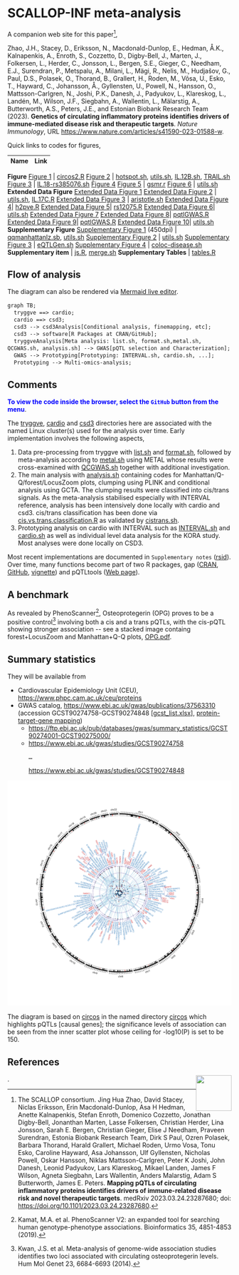 # SCALLOP-INF meta-analysis

A companion web site for this paper[^medRxiv], 

Zhao, J.H., Stacey, D., Eriksson, N., Macdonald-Dunlop, E., Hedman, Å.K., Kalnapenkis, A., Enroth, S., Cozzetto, D., Digby-Bell, J., Marten, J., Folkersen, L., Herder, C., Jonsson, L., Bergen, S.E., Gieger, C., Needham, E.J., Surendran, P., Metspalu, A., Milani, L., Mägi, R., Nelis, M., Hudjašov, G., Paul, D.S., Polasek, O., Thorand, B., Grallert, H., Roden, M., Võsa, U., Esko, T., Hayward, C., Johansson, Å., Gyllensten, U., Powell, N., Hansson, O., Mattsson-Carlgren, N., Joshi, P.K., Danesh, J., Padyukov, L., Klareskog, L., Landén, M., Wilson, J.F., Siegbahn, A., Wallentin, L., Mälarstig, A., Butterworth, A.S., Peters, J.E., and Estonian Biobank Research Team (2023). **Genetics of circulating inflammatory proteins identifies drivers of immune-mediated disease risk and therapeutic targets**. *Nature Immunology*,
URL <https://www.nature.com/articles/s41590-023-01588-w>.

Quick links to codes for figures,

 Name                                                                     | Link
--------------------------------------------------------------------------|-------------------------------------------------------------------------------------
 **Figure**
 [Figure 1](https://www.nature.com/articles/s41590-023-01588-w/figures/1) | [circos2.R](https://github.com/jinghuazhao/INF/blob/master/rsid/circos2.R)
 [Figure 2](https://www.nature.com/articles/s41590-023-01588-w/figures/2) | [hotspot.sh](https://github.com/jinghuazhao/INF/blob/master/csd3/hotspot.sh), [utils.sh](https://github.com/jinghuazhao/INF/blob/master/rsid/utils.sh), [IL.12B.sh](https://github.com/jinghuazhao/INF/blob/master/csd3/IL.12B.sh), [TRAIL.sh](https://github.com/jinghuazhao/INF/blob/master/csd3/TRAIL.sh)
 [Figure 3](https://www.nature.com/articles/s41590-023-01588-w/figures/3) | [IL.18-rs385076.sh](https://github.com/jinghuazhao/INF/blob/master/rsid/IL.18-rs385076.sh)
 [Figure 4](https://www.nature.com/articles/s41590-023-01588-w/figures/4) 
 [Figure 5](https://www.nature.com/articles/s41590-023-01588-w/figures/5) | [gsmr.r](https://github.com/jinghuazhao/INF/blob/master/workflow/scripts/gsmr.r)
 [Figure 6](https://www.nature.com/articles/s41590-023-01588-w/figures/6) | [utils.sh](https://github.com/jinghuazhao/INF/blob/master/rsid/utils.sh)
 **Extended Data Figure**
 [Extended Data Figure 1](https://www.nature.com/articles/s41590-023-01588-w/figures/7)
 [Extended Data Figure 2](https://www.nature.com/articles/s41590-023-01588-w/figures/8) | [utils.sh](https://github.com/jinghuazhao/INF/blob/master/rsid/utils.sh), [IL.17C.R](https://github.com/jinghuazhao/INF/blob/master/rsid/IL.17C.R)
 [Extended Data Figure 3](https://www.nature.com/articles/s41590-023-01588-w/figures/9) | [aristotle.sh](https://github.com/jinghuazhao/INF/blob/master/csd3/aristotle.sh)
 [Extended Data Figure 4](https://www.nature.com/articles/s41590-023-01588-w/figures/10)| [h2pve.R](https://github.com/jinghuazhao/INF/blob/master/rsid/h2pve.R)
 [Extended Data Figure 5](https://www.nature.com/articles/s41590-023-01588-w/figures/11)| [rs12075.R](https://github.com/jinghuazhao/INF/blob/master/rsid/rs12075.R)
 [Extended Data Figure 6](https://www.nature.com/articles/s41590-023-01588-w/figures/12)| [utils.sh](https://github.com/jinghuazhao/INF/blob/master/rsid/utils.sh)
 [Extended Data Figure 7](https://www.nature.com/articles/s41590-023-01588-w/figures/13)
 [Extended Data Figure 8](https://www.nature.com/articles/s41590-023-01588-w/figures/14)| [pqtlGWAS.R](https://github.com/jinghuazhao/INF/blob/master/rsid/pqtlGWAS.R)
 [Extended Data Figure 9](https://www.nature.com/articles/s41590-023-01588-w/figures/15)| [pqtlGWAS.R](https://github.com/jinghuazhao/INF/blob/master/rsid/pqtlGWAS.R)
 [Extended Data Figure 10](https://www.nature.com/articles/s41590-023-01588-w/figures/16)| [utils.sh](https://github.com/jinghuazhao/INF/blob/master/rsid/utils.sh)
 **Supplementary Figure**
 [Supplementary Figure 1](doc/manhattan-qq.pdf) (450dpi) | [qqmanhattanlz.sb](https://github.com/jinghuazhao/INF/blob/master/rsid/qqmanhattanlz.sb), [utils.sh](https://github.com/jinghuazhao/INF/blob/master/rsid/utils.sh)
 [Supplementary Figure 2](doc/fp-lz.pdf) | [utils.sh](https://github.com/jinghuazhao/INF/blob/master/rsid/utils.sh)
 [Supplementary Figure 3](doc/eQTLGen-INF.pdf) | [eQTLGen.sh](https://github.com/jinghuazhao/INF/blob/master/rsid/eQTLGen.sh)
 [Supplementary Figure 4](doc/GWAS-INF.pdf) | [coloc-disease.sh](https://github.com/jinghuazhao/INF/blob/master/rsid/coloc-disease.sh)
 **Supplementary item** | [js.R](https://github.com/jinghuazhao/INF/blob/master/csd3/js.R), [merge.sh](https://github.com/jinghuazhao/INF/blob/master/csd3/merge.sh)
 **Supplementary Tables** | [tables.R](https://github.com/jinghuazhao/INF/blob/master/rsid/tables.R)

## Flow of analysis

The diagram can also be rendered via [Mermaid live editor](https://mermaid-js.github.io/mermaid-live-editor/).

```mermaid
graph TB;
  tryggve ==> cardio;
  cardio ==> csd3;
  csd3 --> csd3Analysis[Conditional analysis, finemapping, etc];
  csd3 --> software[R Packages at CRAN/GitHub]; 
  tryggveAnalysis[Meta analysis: list.sh, format.sh,metal.sh, QCGWAS.sh, analysis.sh] --> GWAS[pQTL selection and Characterization];
  GWAS --> Prototyping[Prototyping: INTERVAL.sh, cardio.sh, ...];
  Prototyping --> Multi-omics-analysis;
```

## Comments

<font color="blue"><b>To view the code inside the browser, select the `GitHub` button from the menu</b></font>.

The [tryggve](tryggve), [cardio](cardio) and [csd3](csd3) directories here are associated with the named Linux cluster(s) used for the analysis over time. Early implementation involves the following aspects,

1. Data pre-processing from tryggve with [list.sh](tryggve/list.sh) and [format.sh](tryggve/format.sh), followed by meta-analysis according to [metal.sh](tryggve/metal.sh) using METAL whose results were cross-examined with [QCGWAS.sh](tryggve/QCGWAS.sh) together with additional investigation.
2. The main analysis with [analysis.sh](tryggve/analysis.sh) containing codes for Manhattan/Q-Q/forest/LocusZoom plots, clumping using PLINK and conditional analysis using GCTA. The clumping results were classified into cis/trans signals. As the meta-analysis stabilised especially with INTERVAL reference, analysis has been intensively done locally with cardio and csd3. cis/trans classification has been done via [cis.vs.trans.classification.R](cardio/cis.vs.trans.classification.R) as validated by [cistrans.sh](cardio/cistrans.sh).
3. Prototyping analysis on cardio with INTERVAL such as [INTERVAL.sh](tryggve/INTERVAL.sh) and [cardio.sh](cardio/cardio.sh) as well as individual level data analysis for the KORA study. Most analyses were done locally on CSD3.

Most recent implementations are documented in `Supplementary notes` ([rsid](rsid)). Over time, many functions become part of two R packages, gap ([CRAN](https://CRAN.R-project.org/package=gap), [GitHub](https://github.com/jinghuazhao/R/), [vignette](https://jinghuazhao.github.io/R/vignettes/gap.html)) and pQTLtools ([Web page](https://jinghuazhao.github.io/pQTLtools/)).

## A benchmark

As revealed by PhenoScanner[^phenoscanner], Osteoprotegerin (OPG) proves to be a positive control[^OPG] involving both a cis and a trans pQTLs, with the cis-pQTL showing stronger association -- see a stacked image containg forest+LocusZoom and Manhattan+Q-Q plots, [OPG.pdf](doc/OPG.pdf).

## Summary statistics

They will be available from 

* Cardiovascular Epidemiology Unit (CEU), <https://www.phpc.cam.ac.uk/ceu/proteins>
* GWAS catalog, <https://www.ebi.ac.uk/gwas/publications/37563310> (accession GCST90274758-GCST90274848 [[gcst_list.xlsx](doc/gcst_list.xlsx)], [protein-target-gene mapping](https://github.com/jinghuazhao/INF/blob/master/doc/prot_target_gene.tsv))
    - <https://ftp.ebi.ac.uk/pub/databases/gwas/summary_statistics/GCST90274001-GCST90275000/>
    - <https://www.ebi.ac.uk/gwas/studies/GCST90274758><pre>&#x2026;</pre><https://www.ebi.ac.uk/gwas/studies/GCST90274848>

<p align="center"><img src="doc/circos.svg"></p>

The diagram is based on [circos](http://circos.ca/) in the named directory [circos](https://github.com/jinghuazhao/INF/tree/master/circos) which highlights pQTLs [causal genes]; the significance levels of association can be seen from the inner scatter plot whose ceiling for -log10(P) is set to be 150.

## References

<img src="https://connect.medrxiv.org/qr/qr_img.php?id=2023.03.24.23287680" align="right" width=80 height=80>.

[^medRxiv]: The SCALLOP consortium. Jing Hua Zhao, David Stacey, Niclas Eriksson, Erin Macdonald-Dunlop, Asa H Hedman, Anette Kalnapenkis, Stefan Enroth, Domenico Cozzetto, Jonathan Digby-Bell, Jonanthan Marten, Lasse Folkersen, Christian Herder, Lina Jonsson, Sarah E. Bergen, Christian Gieger, Elise J Needham, Praveen Surendran, Estonia Biobank Research Team, Dirk S Paul, Ozren Polasek, Barbara Thorand, Harald Grallert, Michael Roden, Urmo Vosa, Tonu Esko, Caroline Hayward, Asa Johansson, Ulf Gyllensten, Nicholas Powell, Oskar Hansson, Niklas Mattsson-Carlgren, Peter K Joshi, John Danesh, Leonid Padyukov, Lars Klareskog, Mikael Landen, James F Wilson, Agneta Siegbahn, Lars Wallentin, Anders Malarstig, Adam S Butterworth, James E. Peters.
**Mapping pQTLs of circulating inflammatory proteins identifies drivers of immune-related disease risk and novel therapeutic targets**.
medRxiv 2023.03.24.23287680; doi: <https://doi.org/10.1101/2023.03.24.23287680>.

[^phenoscanner]: Kamat, M.A. et al. PhenoScanner V2: an expanded tool for searching human genotype-phenotype associations. Bioinformatics 35, 4851-4853 (2019).

[^OPG]: Kwan, J.S. et al. Meta-analysis of genome-wide association studies identifies two loci associated with circulating osteoprotegerin levels. Hum Mol Genet 23, 6684-6693 (2014).
